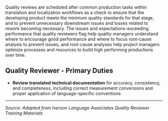 Quality reviews are scheduled after common production tasks within translation and localization workflows as a check to ensure that the developing product meets the minimum quality standards for that stage, and to prevent unnecessary downstream issues and losses related to rework becoming necessary. The issues and expectations-exceeding performance that quality reviewers flag help quality managers understand where to encourage good performance and where to focus root-cause analysis to prevent issues, and root-cause analyses help project managers optimize processes and resources to build high performing productions over time.

## Quality Reviewer - Primary Duties

- **Review translated technical documentation** for accuracy, consistency, and completeness, including correct measurement conversions and proper application of language-specific conventions

---

*Source: Adapted from Iverson Language Associates Quality Reviewer Training Materials*